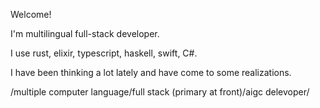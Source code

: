 Welcome! 

I'm multilingual full-stack developer.

I use rust, elixir, typescript, haskell, swift, C#.

I have been thinking a lot lately and have come to some realizations.

/multiple computer language/full stack (primary at front)/aigc delevoper/
